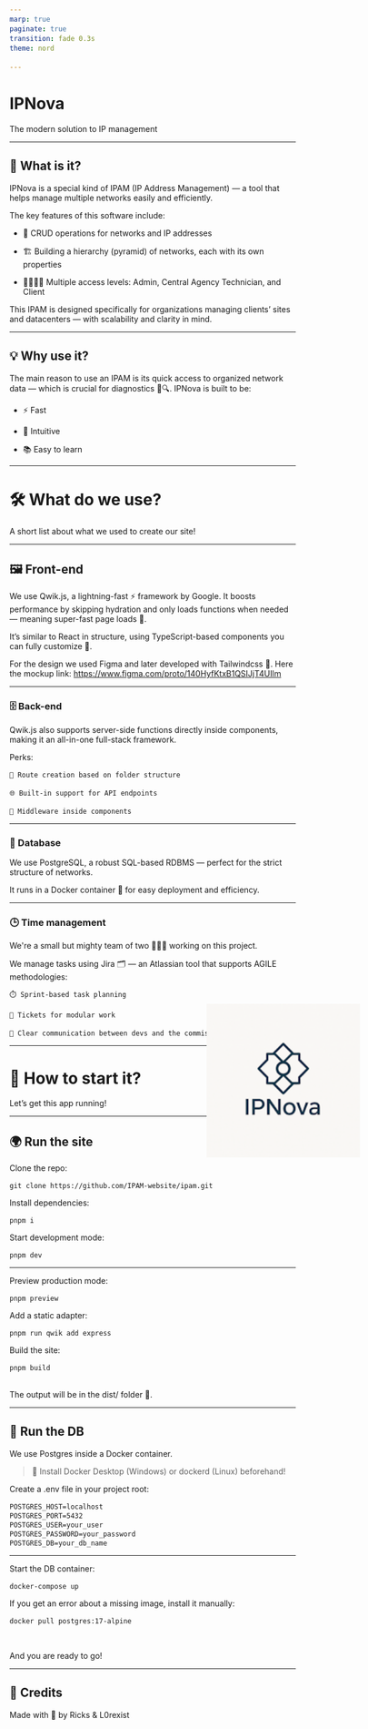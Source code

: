```yaml
---
marp: true
paginate: true
transition: fade 0.3s
theme: nord

---
```


<style scoped>
img[alt~="center-right"] {
  position: absolute;
  /* Centra verticalmente (circa) */
  top: 50%;
  transform: translateY(-50%);
  /* Sposta verso destra */
  right: 160px;
  width: 180px;   /* Regola la dimensione come preferisci */
  height: auto;
  z-index: 10;
  scale: 1.5
}
</style>

# IPNova

![center-right](./public/images/ipnova_icon_192x192.png)

The modern solution to IP management

---

## 🧐 What is it?

IPNova is a special kind of IPAM (IP Address Management) — a tool that helps manage multiple networks easily and efficiently.

The key features of this software include:

- 🔄 CRUD operations for networks and IP addresses

- 🏗️ Building a hierarchy (pyramid) of networks, each with its own properties

- 👨‍💼👩‍💼 Multiple access levels: Admin, Central Agency Technician, and Client

This IPAM is designed specifically for organizations managing clients’ sites and datacenters — with scalability and clarity in mind.

---

## 💡 Why use it?

The main reason to use an IPAM is its quick access to organized network data — which is crucial for diagnostics 🧠🔍.
IPNova is built to be:

- ⚡ Fast

- 🧭 Intuitive

- 📚 Easy to learn

---

# 🛠️ What do we use?

A short list about what we used to create our site!

---

## 🖼️ Front-end

We use Qwik.js, a lightning-fast ⚡ framework by Google. It boosts performance by skipping hydration and only loads functions when needed — meaning super-fast page loads 🚀.

It’s similar to React in structure, using TypeScript-based components you can fully customize 🧩.

For the design we used Figma and later developed with Tailwindcss 🎨. Here the mockup link: https://www.figma.com/proto/140HyfKtxB1QSIJjT4UIlm


---

### 🗄️ Back-end

Qwik.js also supports server-side functions directly inside components, making it an all-in-one full-stack framework.

Perks:

    🧬 Route creation based on folder structure

    🌐 Built-in support for API endpoints

    🧱 Middleware inside components


---

### 💾 Database

We use PostgreSQL, a robust SQL-based RDBMS — perfect for the strict structure of networks. 

It runs in a Docker container 🐳 for easy deployment and efficiency.

---

### 🕒 Time management

We're a small but mighty team of two 💪👨‍💻 working on this project.

We manage tasks using Jira 🗂️ — an Atlassian tool that supports AGILE methodologies:

    ⏱️ Sprint-based task planning

    🎫 Tickets for modular work

    👥 Clear communication between devs and the commissioner


---

# 🚀 How to start it?

Let’s get this app running!

---

## 🌍 Run the site

Clone the repo:

```shell
git clone https://github.com/IPAM-website/ipam.git
```

Install dependencies:

```shell
pnpm i
```

Start development mode:

```shell
pnpm dev
```

---

Preview production mode:

```shell
pnpm preview
```

Add a static adapter:
```shell
pnpm run qwik add express
```


Build the site:

```shell
pnpm build
```
<br>
The output will be in the dist/ folder 📁.

---

## 🐘 Run the DB

We use Postgres inside a Docker container.

> 🔧 Install Docker Desktop (Windows) or dockerd (Linux) beforehand!

Create a .env file in your project root:

```env
POSTGRES_HOST=localhost
POSTGRES_PORT=5432
POSTGRES_USER=your_user
POSTGRES_PASSWORD=your_password
POSTGRES_DB=your_db_name
```

---

Start the DB container:

```shell
docker-compose up
```

If you get an error about a missing image, install it manually:

```shell
docker pull postgres:17-alpine
```

<br>

And you are ready to go!

---

## 🙌 Credits

Made with 💙 by Ricks & L0rexist